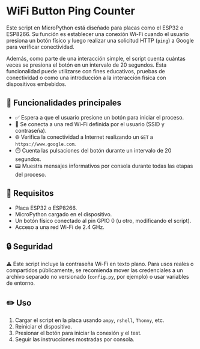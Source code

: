 # WiFi Button Ping Counter

Este script en MicroPython está diseñado para placas como el ESP32 o ESP8266. Su función es establecer una conexión Wi-Fi cuando el usuario presiona un botón físico y luego realizar una solicitud HTTP (`ping`) a Google para verificar conectividad. 

Además, como parte de una interacción simple, el script cuenta cuántas veces se presiona el botón en un intervalo de 20 segundos. Esta funcionalidad puede utilizarse con fines educativos, pruebas de conectividad o como una introducción a la interacción física con dispositivos embebidos.

## 🔧 Funcionalidades principales

- ✅ Espera a que el usuario presione un botón para iniciar el proceso.
- 📶 Se conecta a una red Wi-Fi definida por el usuario (SSID y contraseña).
- 🌐 Verifica la conectividad a Internet realizando un `GET` a `https://www.google.com`.
- ⏱️ Cuenta las pulsaciones del botón durante un intervalo de 20 segundos.
- 📟 Muestra mensajes informativos por consola durante todas las etapas del proceso.

## 📎 Requisitos

- Placa ESP32 o ESP8266.
- MicroPython cargado en el dispositivo.
- Un botón físico conectado al pin GPIO 0 (u otro, modificando el script).
- Acceso a una red Wi-Fi de 2.4 GHz.

## 🔒 Seguridad

⚠️ Este script incluye la contraseña Wi-Fi en texto plano. Para usos reales o compartidos públicamente, se recomienda mover las credenciales a un archivo separado no versionado (`config.py`, por ejemplo) o usar variables de entorno.

## ✏️ Uso

1. Cargar el script en la placa usando `ampy`, `rshell`, `Thonny`, etc.
2. Reiniciar el dispositivo.
3. Presionar el botón para iniciar la conexión y el test.
4. Seguir las instrucciones mostradas por consola.
